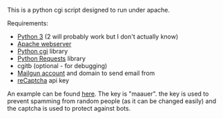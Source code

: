 This is a python cgi script designed to run under apache.

Requirements:
- [Python 3](https://python.org) (2 will probably work but I don't actually know)
- [Apache webserver](https://httpd.apache.org/)
- [Python cgi](https://docs.python.org/3/library/cgi.html) library
- [Python Requests](http://docs.python-requests.org) library
- cgitb (optional - for debugging)
- [Mailgun account](https://mailgun.com) and domain to send email from
- [reCaptcha](https://www.google.com/recaptcha/intro/index.html) api key

An example can be found [here](https://maauer.com/projects/mailgun.html). The key is "maauer". the key is used to prevent spamming from random people (as it can be changed easily) and the captcha is used to protect against bots. 
